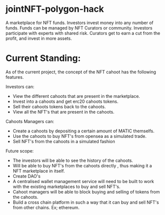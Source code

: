 # jointNFT-polygon-hack

A marketplace for NFT funds. Investors invest money into any number of funds. Funds can be managed by NFT Curators or community. Investors participate with experts with shared risk. Curators get to earn a cut from the profit, and invest in more assets.

# Current Standing:

As of the current project, the concept of the NFT cahoot has the following features.

Investors can: 
- View the different cahoots that are present in the marketplace.
- Invest into a cahoots and get erc20 cahoots tokens. 
- Sell their cahoots tokens back to the cahoots. 
- View all the NFT's that are present in the cahoots. 

Cahoots Managers can:
- Create a cahoots by depositing a certain amount of MATIC themselfs.
- Use the cahoots to buy NFT's from opensea as a simulated trade.
- Sell NFT's from the cahoots in a simulated fashion

Future scope: 
- The investors will be able to see the history of the cahoots. 
- Will be able to buy NFT's from the cahoots directly , thus making it a NFT marketplace in itself.
- Create DAO's
- A centralised wallet management service will need to be built to work with the existing marketplaces to buy and sell NFT's.
- Cahoot managers will be able to block buying and selling of tokens from the cahoots. 
- Build a cross chain platform in such a way that it can buy and sell NFT's from other chains. Ex; ethereum.


